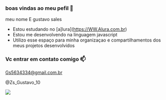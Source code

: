 ### boas vindas ao meu pefil 💙

meu nome E gustavo sales 

- Estou estudando no [a]lura](https://WW.Alura.com.br)
- Estou me desenvolvendo na linguagem javascript
- Utilizo esse espaço para minha organizaçao e compartilhamentos dos meus projetos desenvolvidos 

### Vc entrar em contato comigo 📫

Gs5634334@gmail.com.br 

@Zs_Gustavo_10

![](https://media.tenor.com/QGHpYL71ArAAAAAM/dribble-nba.gif)
